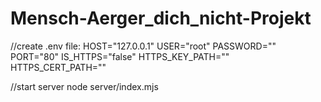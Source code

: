 # Mensch-Aerger_dich_nicht-Projekt

//create .env file:
HOST="127.0.0.1"
USER="root"
PASSWORD=""
PORT="80"
IS_HTTPS="false"
HTTPS_KEY_PATH=""
HTTPS_CERT_PATH=""

//start server
node server/index.mjs
